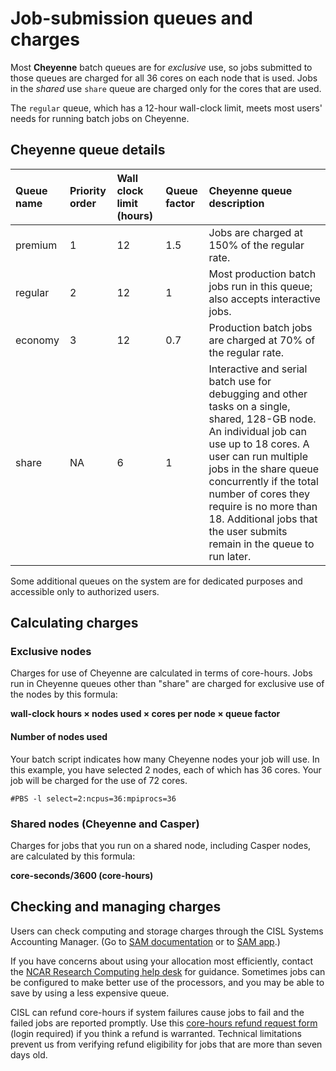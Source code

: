 # **Job-submission queues and charges**
Most **Cheyenne** batch queues are for *exclusive* use, so jobs submitted to those queues are charged for all 36 cores on each node that is used. Jobs in the *shared* use `share` queue are charged only for the cores that are used.

The `regular` queue, which has a 12-hour wall-clock limit, meets most users' needs for running batch jobs on Cheyenne.


## <a name="jobsubmissionqueuesandcharges-cheyennequeuedetails"></a>**Cheyenne queue details**

|**Queue name**|**Priority order**|**Wall clock limit (hours)**|**Queue factor**|**Cheyenne queue description**|
| :- | :- | :- | :- | :- |
|premium|1|12|1\.5|Jobs are charged at 150% of the regular rate.|
|regular|2|12|1|Most production batch jobs run in this queue; also accepts interactive jobs.|
|economy|3|12|0\.7|Production batch jobs are charged at 70% of the regular rate.|
|share|NA|6|1|Interactive and serial batch use for debugging and other tasks on a single, shared, 128-GB node. An individual job can use up to 18 cores. A user can run multiple jobs in the share queue concurrently if the total number of cores they require is no more than 18. Additional jobs that the user submits remain in the queue to run later.|

Some additional queues on the system are for dedicated purposes and accessible only to authorized users.

## <a name="jobsubmissionqueuesandcharges-calculatingcharges"></a>**Calculating charges**

### <a name="jobsubmissionqueuesandcharges-exclusivenodes"></a>**Exclusive nodes**
Charges for use of Cheyenne are calculated in terms of core-hours. Jobs run in Cheyenne queues other than "share" are charged for exclusive use of the nodes by this formula:

**wall-clock hours × nodes used × cores per node × queue factor**

#### **Number of nodes used**
Your batch script indicates how many Cheyenne nodes your job will use. In this example, you have selected 2 nodes, each of which has 36 cores. Your job will be charged for the use of 72 cores.
```
#PBS -l select=2:ncpus=36:mpiprocs=36
```


### <a name="jobsubmissionqueuesandcharges-sharednodes(cheyenneandcasper)"></a>**Shared nodes (Cheyenne and Casper)**
Charges for jobs that you run on a shared node, including Casper nodes, are calculated by this formula:

**core-seconds/3600 (core-hours)**

## <a name="jobsubmissionqueuesandcharges-checkingandmanagingcharges"></a>**Checking and managing charges**
Users can check computing and storage charges through the CISL Systems Accounting Manager. (Go to [SAM documentation](../getting-started/accounts/systems-accounting-manager.md) or to [SAM app](https://sam.ucar.edu/app/home).)

If you have concerns about using your allocation most efficiently, contact the [NCAR Research Computing help desk](https://rchelp.ucar.edu/) for guidance. Sometimes jobs can be configured to make better use of the processors, and you may be able to save by using a less expensive queue.

CISL can refund core-hours if system failures cause jobs to fail and the failed jobs are reported promptly. Use this [core-hours refund request form](https://helpdesk.ucar.edu/plugins/servlet/desk/portal/3/create/42) (login required) if you think a refund is warranted. Technical limitations prevent us from verifying refund eligibility for jobs that are more than seven days old.
